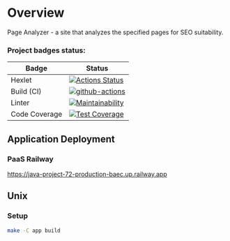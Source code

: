 # Overview

Page Analyzer - a site that analyzes the specified pages for SEO suitability. <br>

### Project badges status:
| Badge         | Status |
|---------------|--------|
| Hexlet        |[![Actions Status](https://github.com/mpa-github/java-project-72/workflows/hexlet-check/badge.svg)](https://github.com/mpa-github/java-project-72/actions)|
| Build (CI)    |[![github-actions](https://github.com/mpa-github/java-project-72/actions/workflows/github-actions.yml/badge.svg)](https://github.com/mpa-github/java-project-72/actions/workflows/github-actions.yml)|
| Linter        |[![Maintainability](https://api.codeclimate.com/v1/badges/52be43adf3e65713cf35/maintainability)](https://codeclimate.com/github/mpa-github/java-project-72/maintainability)|
| Code Coverage |[![Test Coverage](https://api.codeclimate.com/v1/badges/52be43adf3e65713cf35/test_coverage)](https://codeclimate.com/github/mpa-github/java-project-72/test_coverage)|

## Application Deployment
### PaaS Railway

<https://java-project-72-production-baec.up.railway.app>

## Unix
### Setup

```sh
make -C app build
```
